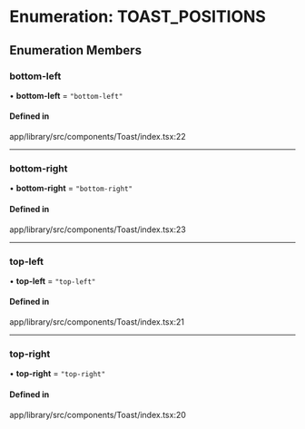 # Enumeration: TOAST\_POSITIONS

## Enumeration Members

### bottom-left

• **bottom-left** = ``"bottom-left"``

#### Defined in

app/library/src/components/Toast/index.tsx:22

___

### bottom-right

• **bottom-right** = ``"bottom-right"``

#### Defined in

app/library/src/components/Toast/index.tsx:23

___

### top-left

• **top-left** = ``"top-left"``

#### Defined in

app/library/src/components/Toast/index.tsx:21

___

### top-right

• **top-right** = ``"top-right"``

#### Defined in

app/library/src/components/Toast/index.tsx:20
